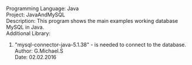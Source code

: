 Programming Language: Java <br>
Project: JavaAndMySQL <br>
Description: This program shows the main examples working database MySQL in Java. <br> 
Additional Library: 
1. "mysql-connector-java-5.1.38" - is needed to connect to the database. <br>
Author: G.Michael.S <br>
Date: 02.02.2016 <br>
